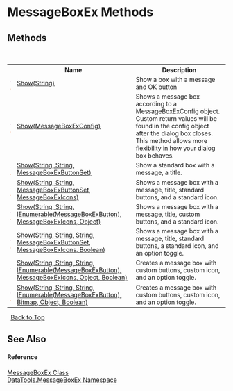 # MessageBoxEx Methods
 


## Methods
&nbsp;<table><tr><th></th><th>Name</th><th>Description</th></tr><tr><td>![Public method](media/pubmethod.gif "Public method")![Static member](media/static.gif "Static member")</td><td><a href="M_DataTools_MessageBoxEx_MessageBoxEx_Show_1.md">Show(String)</a></td><td>
Show a box with a message and OK button</td></tr><tr><td>![Public method](media/pubmethod.gif "Public method")![Static member](media/static.gif "Static member")</td><td><a href="M_DataTools_MessageBoxEx_MessageBoxEx_Show.md">Show(MessageBoxExConfig)</a></td><td>
Shows a message box according to a MessageBoxExConfig object. Custom return values will be found in the config object after the dialog box closes. This method allows more flexibility in how your dialog box behaves.</td></tr><tr><td>![Public method](media/pubmethod.gif "Public method")![Static member](media/static.gif "Static member")</td><td><a href="M_DataTools_MessageBoxEx_MessageBoxEx_Show_2.md">Show(String, String, MessageBoxExButtonSet)</a></td><td>
Show a standard box with a message, a title.</td></tr><tr><td>![Public method](media/pubmethod.gif "Public method")![Static member](media/static.gif "Static member")</td><td><a href="M_DataTools_MessageBoxEx_MessageBoxEx_Show_3.md">Show(String, String, MessageBoxExButtonSet, MessageBoxExIcons)</a></td><td>
Shows a message box with a message, title, standard buttons, and a standard icon.</td></tr><tr><td>![Public method](media/pubmethod.gif "Public method")![Static member](media/static.gif "Static member")</td><td><a href="M_DataTools_MessageBoxEx_MessageBoxEx_Show_4.md">Show(String, String, IEnumerable(MessageBoxExButton), MessageBoxExIcons, Object)</a></td><td>
Shows a message box with a message, title, custom buttons, and a standard icon.</td></tr><tr><td>![Public method](media/pubmethod.gif "Public method")![Static member](media/static.gif "Static member")</td><td><a href="M_DataTools_MessageBoxEx_MessageBoxEx_Show_5.md">Show(String, String, String, MessageBoxExButtonSet, MessageBoxExIcons, Boolean)</a></td><td>
Shows a message box with a message, title, standard buttons, a standard icon, and an option toggle.</td></tr><tr><td>![Public method](media/pubmethod.gif "Public method")![Static member](media/static.gif "Static member")</td><td><a href="M_DataTools_MessageBoxEx_MessageBoxEx_Show_6.md">Show(String, String, String, IEnumerable(MessageBoxExButton), MessageBoxExIcons, Object, Boolean)</a></td><td>
Creates a message box with custom buttons, custom icon, and an option toggle.</td></tr><tr><td>![Public method](media/pubmethod.gif "Public method")![Static member](media/static.gif "Static member")</td><td><a href="M_DataTools_MessageBoxEx_MessageBoxEx_Show_7.md">Show(String, String, String, IEnumerable(MessageBoxExButton), Bitmap, Object, Boolean)</a></td><td>
Creates a message box with custom buttons, custom icon, and an option toggle.</td></tr></table>&nbsp;
<a href="#messageboxex-methods">Back to Top</a>

## See Also


#### Reference
<a href="T_DataTools_MessageBoxEx_MessageBoxEx.md">MessageBoxEx Class</a><br /><a href="N_DataTools_MessageBoxEx.md">DataTools.MessageBoxEx Namespace</a><br />